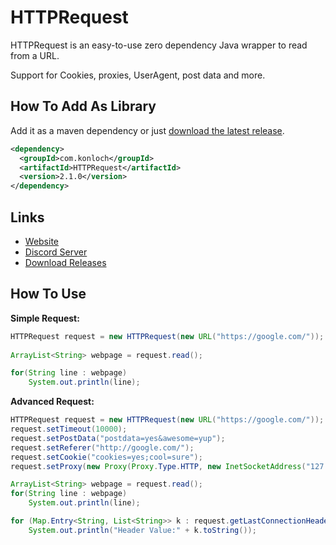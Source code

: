 # HTTPRequest
HTTPRequest is an easy-to-use zero dependency Java wrapper to read from a URL.

Support for Cookies, proxies, UserAgent, post data and more.

## How To Add As Library
Add it as a maven dependency or just [download the latest release](https://github.com/Konloch/HTTPRequest/releases).
```xml
<dependency>
  <groupId>com.konloch</groupId>
  <artifactId>HTTPRequest</artifactId>
  <version>2.1.0</version>
</dependency>
```

## Links
* [Website](https://konloch.com/HTTPRequest/)
* [Discord Server](https://discord.gg/aexsYpfMEf)
* [Download Releases](https://konloch.com/HTTPRequest/releases)

## How To Use
**Simple Request:**
```java
HTTPRequest request = new HTTPRequest(new URL("https://google.com/"));
		
ArrayList<String> webpage = request.read();

for(String line : webpage)
    System.out.println(line);
```

**Advanced Request:**
```java
HTTPRequest request = new HTTPRequest(new URL("https://google.com/"));
request.setTimeout(10000);
request.setPostData("postdata=yes&awesome=yup");
request.setReferer("http://google.com/");
request.setCookie("cookies=yes;cool=sure");
request.setProxy(new Proxy(Proxy.Type.HTTP, new InetSocketAddress("127.0.0.1", 81)));

ArrayList<String> webpage = request.read();
for(String line : webpage)
    System.out.println(line);

for (Map.Entry<String, List<String>> k : request.getLastConnectionHeaders())
    System.out.println("Header Value:" + k.toString());
```
